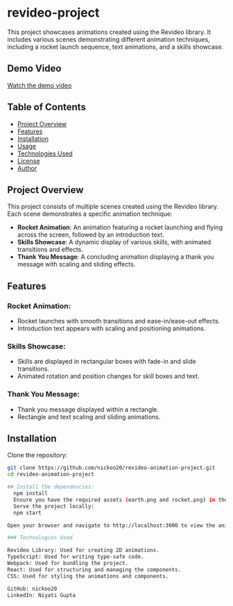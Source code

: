 # revideo-project

This project showcases animations created using the Revideo library. It includes various scenes demonstrating different animation techniques, including a rocket launch sequence, text animations, and a skills showcase.

## Demo Video

[Watch the demo video](https://github.com/nickoo20//releases/download/YOUR_RELEASE_NAME/your_video.mp4)


## Table of Contents

- [Project Overview](#project-overview)
- [Features](#features)
- [Installation](#installation)
- [Usage](#usage)
- [Technologies Used](#technologies-used)
- [License](#license)
- [Author](#author)

## Project Overview

This project consists of multiple scenes created using the Revideo library. Each scene demonstrates a specific animation technique:

- **Rocket Animation**: An animation featuring a rocket launching and flying across the screen, followed by an introduction text.
- **Skills Showcase**: A dynamic display of various skills, with animated transitions and effects.
- **Thank You Message**: A concluding animation displaying a thank you message with scaling and sliding effects.

## Features

### Rocket Animation:
- Rocket launches with smooth transitions and ease-in/ease-out effects.
- Introduction text appears with scaling and positioning animations.

### Skills Showcase:
- Skills are displayed in rectangular boxes with fade-in and slide transitions.
- Animated rotation and position changes for skill boxes and text.

### Thank You Message:
- Thank you message displayed within a rectangle.
- Rectangle and text scaling and sliding animations.

## Installation

Clone the repository:
```bash
git clone https://github.com/nickoo20/revideo-animation-project.git
cd revideo-animation-project

## Install the dependencies:
  npm install
  Ensure you have the required assets (earth.png and rocket.png) in the appropriate directory.
  Serve the project locally:
  npm start

Open your browser and navigate to http://localhost:3000 to view the animations.

### Technologies Used

Revideo Library: Used for creating 2D animations.
TypeScript: Used for writing type-safe code.
Webpack: Used for bundling the project.
React: Used for structuring and managing the components.
CSS: Used for styling the animations and components.

GitHub: nickoo20
LinkedIn: Niyati Gupta
